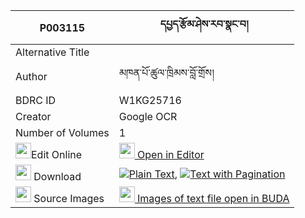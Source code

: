 |P003115|དཔྱད་རྩོམ་ཤེས་རབ་སྣང་བ། 
| --- | --- 
|Alternative Title |
|Author| མཁན་པོ་ཚུལ་ཁྲིམས་བློ་གྲོས།
|BDRC ID | W1KG25716
|Creator | Google OCR
|Number of Volumes| 1
|<img width="25" src="https://img.icons8.com/color/25/000000/edit-property.png">Edit Online| [<img width="25" src="https://avatars.githubusercontent.com/u/45091458?s=200&v=4"> Open in Editor](http://editor.openpecha.org/P003115)
|<img width="25" src="https://img.icons8.com/fluent/48/000000/download-2.png"/>  Download | [![](https://img.icons8.com/color/20/000000/txt.png)Plain Text](https://github.com/Openpecha/P003115/releases/download/v2/che_tsom_sherab_nangwa_plain_P003115.zip), [![](https://img.icons8.com/color/20/000000/txt.png)Text with Pagination](https://github.com/Openpecha/P003115/releases/download/v2/che_tsom_sherab_nangwa_pages_P003115.zip)
|<img width="25" src="https://img.icons8.com/plasticine/100/000000/pictures-folder.png"/>  Source Images | [<img width="25" src="https://library.bdrc.io/icons/BUDA-small.svg"> Images of text file open in BUDA](https://library.bdrc.io/show/bdr:W1KG25716)